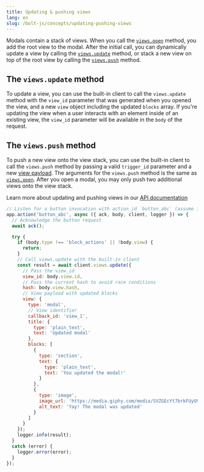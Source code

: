 ```yaml
---
title: Updating & pushing views
lang: en
slug: /bolt-js/concepts/updating-pushing-views
---
```


Modals contain a stack of views. When you call the [`views.open`](/reference/methods/views.open/) method, you add the root view to the modal. After the initial call, you can dynamically update a view by calling the [`views.update`](/reference/methods/views.update) method, or stack a new view on top of the root view by calling the [`views.push`](/reference/methods/views.push) method.

## The `views.update` method

To update a view, you can use the built-in client to call the `views.update` method with the `view_id` parameter that was generated when you opened the view, and a new `view` object including the updated `blocks` array. If you're updating the view when a user interacts with an element inside of an existing view, the `view_id` parameter will be available in the `body` of the request.

## The `views.push` method

To push a new view onto the view stack, you can use the built-in client to call the `views.push` method by passing a valid `trigger_id` parameter and a new [view payload](/reference/views). The arguments for the `views.push` method is the same as [`views.open`](/bolt-js/concepts/creating-modals). After you open a modal, you may only push two additional views onto the view stack.

Learn more about updating and pushing views in our [API documentation](/surfaces/modals)

```javascript
// Listen for a button invocation with action_id `button_abc` (assume it's inside of a modal)
app.action('button_abc', async ({ ack, body, client, logger }) => {
  // Acknowledge the button request
  await ack();

  try {
    if (body.type !== 'block_actions' || !body.view) {
      return;
    }
    // Call views.update with the built-in client
    const result = await client.views.update({
      // Pass the view_id
      view_id: body.view.id,
      // Pass the current hash to avoid race conditions
      hash: body.view.hash,
      // View payload with updated blocks
      view: {
        type: 'modal',
        // View identifier
        callback_id: 'view_1',
        title: {
          type: 'plain_text',
          text: 'Updated modal'
        },
        blocks: [
          {
            type: 'section',
            text: {
              type: 'plain_text',
              text: 'You updated the modal!'
            }
          },
          {
            type: 'image',
            image_url: 'https://media.giphy.com/media/SVZGEcYt7brkFUyU90/giphy.gif',
            alt_text: 'Yay! The modal was updated'
          }
        ]
      }
    });
    logger.info(result);
  }
  catch (error) {
    logger.error(error);
  }
});
```